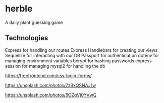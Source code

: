 # herble
A daily plant guessing game

## Technologies
Express for handling our routes
Express Handlebars for creating our views
Sequelize for interacting with our DB
Passport for authentication
dotenv for managing environment variables
bcrypt for hashing passwords
express-session for managing
mysql2 for handling the db

https://freefrontend.com/css-login-forms/

https://unsplash.com/photos/7zBxQSNAJ1w

https://unsplash.com/photos/5OZgVj0YVwQ